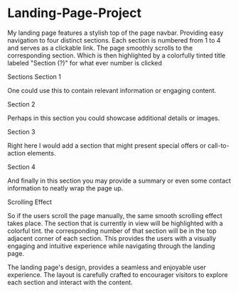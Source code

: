 # Landing-Page-Project
My landing page features a stylish top of the page navbar. Providing easy navigation to four distinct sections. Each section is numbered from 1 to 4 and serves as a clickable link. The page smoothly scrolls to the corresponding section. Which is then highlighted by a colorfully tinted title labeled "Section (?)" for what ever number is clicked

Sections Section 1

One could use this to contain relevant information or engaging content.

Section 2

Perhaps in this section you could showcase additional details or images.

Section 3

Right here I would add a section that might present special offers or call-to-action elements.

Section 4

And finally in this section you may provide a summary or even some contact information to neatly wrap the page up.

Scrolling Effect

So if the users scroll the page manually, the same smooth scrolling effect takes place. The section that is currently in view will be highlighted with a colorful tint. the corresponding number of that section will be in the top adjacent corner of each section. This provides the users with a visually engaging and intuitive experience while navigating through the landing page.

The landing page's design, provides a seamless and enjoyable user experience. The layout is carefully crafted to encourager visitors to explore each section and interact with the content.
